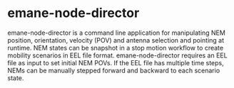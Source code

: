 emane-node-director
==

emane-node-director is a command line application for manipulating NEM
position, orientation, velocity (POV) and antenna selection and
pointing at runtime. NEM states can be snapshot in a stop motion
workflow to create mobility scenarios in EEL file
format. emane-node-director requires an EEL file as input to set
initial NEM POVs. If the EEL file has multiple time steps, NEMs
can be manually stepped forward and backward to each scenario state.
